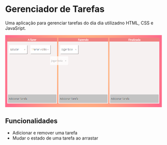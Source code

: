 
# Gerenciador de Tarefas

Uma aplicação para gerenciar tarefas do dia dia utilizadno HTML, CSS e JavaSript. 

<p align="center">
  <img src="assets/image.png">
</p>

## Funcionalidades

- Adicionar e remover uma tarefa
- Mudar o estado de uma tarefa ao arrastar


  


